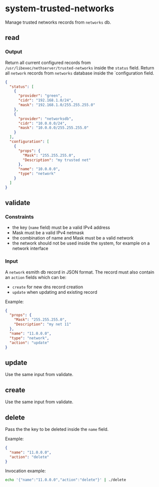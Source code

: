 # system-trusted-networks

Manage trusted networks records from `networks` db.

## read

### Output

Return all current configured records from `/usr/libexec/nethserver/trusted-networks` inside the `status` field.
Return all `network` records  from `networks` database inside the `configuration field.

```json
{
  "status": [
    {
      "provider": "green",
      "cidr": "192.168.1.0/24",
      "mask": "192.168.1.0/255.255.255.0"
    },
    {
      "provider": "networksdb",
      "cidr": "10.0.0.0/24",
      "mask": "10.0.0.0/255.255.255.0"
    }
  ],
  "configuration": [
    {
      "props": {
        "Mask": "255.255.255.0",
        "Description": "my trusted net"
      },
      "name": "10.0.0.0",
      "type": "network"
    }
  ]
}
```

## validate

### Constraints

- the key (`name` field) must be a valid IPv4 address
- Mask must be a valid IPv4 netmask
- the combination of name and Mask must be a valid network
- the network should not be used inside the system, for example on a network interface

### Input

A `network` esmith db record in JSON format.
The record must also contain an `action` fields which can be:
- `create` for new dns record creation
- `update` when updating and existing record

Example:
```json
{
  "props": {
    "Mask": "255.255.255.0",
    "Description": "my net 11"
  },
  "name": "11.0.0.0",
  "type": "network",
  "action": "update"
}
```

## update

Use the same input from validate.

## create

Use the same input from validate.

## delete

Pass the the key to be deleted inside the `name` field.

Example:
```json
{
  "name": "11.0.0.0",
  "action": "delete"
}
```

Invocation example:
```bash
echo '{"name":"11.0.0.0","action":"delete"}' | ./delete
```

